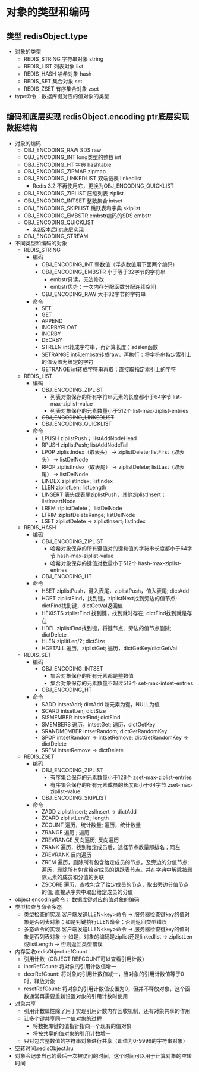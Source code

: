 # 对象的类型和编码

## 类型 redisObject.type

- 对象的类型
  - REDIS_STRING 字符串对象 string
  - REDIS_LIST 列表对象 list
  - REDIS_HASH 哈希对象 hash
  - REDIS_SET 集合对象 set
  - REDIS_ZSET 有序集合对象 zset
- type命令：数据库键对应的值对象的类型

## 编码和底层实现 redisObject.encoding ptr底层实现数据结构

- 对象的编码
  - OBJ_ENCODING_RAW SDS    raw
  - OBJ_ENCODING_INT long类型的整数  int
  - OBJ_ENCODING_HT 字典    hashtable
  - OBJ_ENCODING_ZIPMAP zipmap
  - OBJ_ENCODING_LINKEDLIST 双端链表    linkedlist 
    - Redis 3.2 不再使用它，更换为OBJ_ENCODING_QUICKLIST
  - OBJ_ENCODING_ZIPLIST 压缩列表   ziplist
  - OBJ_ENCODING_INTSET 整数集合    intset
  - OBJ_ENCODING_SKIPLIST 跳跃表和字典  skiplist
  - OBJ_ENCODING_EMBSTR embstr编码的SDS  embstr
  - OBJ_ENCODING_QUICKLIST
    - 3.2版本后list底层实现
  - OBJ_ENCODING_STREAM
- 不同类型和编码的对象
  - REDIS_STRING
    - 编码
      - OBJ_ENCODING_INT 整数值（浮点数值用下面两个编码）
      - OBJ_ENCODING_EMBSTR 小于等于32字节的字符串
        - embstr只读，无法修改
        - embstr优势：一次内存分配函数分配连续空间
      - OBJ_ENCODING_RAW 大于32字节的字符串
    - 命令
      - SET
      - GET
      - APPEND
      - INCRBYFLOAT
      - INCRBY
      - DECRBY
      - STRLEN int转成字符串，再计算长度；sdslen函数
      - SETRANGE int和embstr转成raw，再执行；将字符串特定索引上的值设置为给定的字符
      - GETRANGE int转成字符串再取；直接取指定索引上的字符
  - REDIS_LIST
    - 编码
      - OBJ_ENCODING_ZIPLIST
        - 列表对象保存的所有字符串元素的长度都小于64字节 list-max-ziplist-value
        - 列表对象保存的元素数量小于512个 list-max-ziplist-entries
      - ~~OBJ_ENCODING_LINKEDLIST~~
      - OBJ_ENCODING_QUICKLIST
    - 命令
      - LPUSH ziplistPush； listAddNodeHead
      - RPUSH ziplistPush; listAddNodeTail
      - LPOP ziplistIndex（取表头） -> ziplistDelete; listFirst（取表头） -> listDelNode
      - RPOP ziplistIndex（取表尾） -> ziplistDelete; listLast（取表尾） -> listDelNode
      - LINDEX ziplistIndex; listIndex
      - LLEN ziplistLen; listLength
      - LINSERT 表头或表尾ziplistPush，其他ziplistInsert；listInsertNode
      - LREM ziplistDelete； listDelNode
      - LTRIM ziplistDeleteRange; listDelNode
      - LSET ziplistDelete -> ziplistInsert; listIndex
  - REDIS_HASH
    - 编码
      - OBJ_ENCODING_ZIPLIST
        - 哈希对象保存的所有键值对的键和值的字符串长度都小于64字节 hash-max-ziplist-value
        - 哈希对象保存的键值对数量小于512个 hash-max-ziplist-entries
      - OBJ_ENCODING_HT
    - 命令
      - HSET  ziplistPush，键入表尾，ziplistPush，值入表尾; dictAdd
      - HGET ziplistFind，找到键，ziplistNext找到旁边的值节点; dictFind找到键，dictGetVal返回值
      - HEXISTS ziplistFind 找到键，找到就时存在; dictFind找到就是存在
      - HDEL ziplistFind找到键，将键节点、旁边的值节点删除; dictDelete
      - HLEN ziplitLen/2; dictSize
      - HGETALL 遍历，ziplistGet; 遍历，dictGetKey/dictGetVal
  - REDIS_SET
    - 编码
      - OBJ_ENCODING_INTSET
        - 集合对象保存的所有元素都是整数值
        - 集合对象保存的元素数量不超过512个 set-max-intset-entries
      - OBJ_ENCODING_HT
    - 命令
      - SADD intsetAdd; dictAdd 新元素为键，NULL为值
      - SCARD intsetLen; dictSize
      - SISMEMBER intsetFind; dictFind
      - SMEMBERS 遍历，intsetGet; 遍历，dictGetKey
      - SRANDMEMBER intsetRandom; dictGetRandomKey
      - SPOP intsetRandom -> intsetRemove; dictGetRandomKey -> dictDelete
      - SREM intsetRemove -> dictDelete
  - REDIS_ZSET
    - 编码
      - OBJ_ENCODING_ZIPLIST
        - 有序集合保存的元素数量小于128个 zset-max-ziplist-entries
        - 有序集合保存的所有元素成员的长度都小于64字节   zset-max-ziplist-value
      - OBJ_ENCODING_SKIPLIST
    - 命令
      - ZADD ziplistInsert; zslInsert -> dictAdd
      - ZCARD ziplistLen/2 ; length
      - ZCOUNT 遍历，统计数量; 遍历，统计数量
      - ZRANGE 遍历 ; 遍历
      - ZREVRANGE 反向遍历; 反向遍历
      - ZRANK 遍历，找到给定成员后，途径节点数量即排名；同左
      - ZREVRANK 反向遍历
      - ZREM 遍历，删除所有包含给定成员的节点，及旁边的分值节点; 
        遍历，删除所有包含给定成员的跳跃表节点。并在字典中解除被删除元素的成员和分值的关联
      - ZSCORE 遍历，查找包含了给定成员的节点，取出旁边分值节点的值; 直接从字典中取出给定成员的分值
- object encoding命令： 数据库键对应的值对象的编码
- 类型检查与命令多态
  - 类型检查的实现
    客户端发送LLEN\<key>命令 -> 服务器检查键key的值对象是否列表对象；如是对键执行LLEN命令；否则返回类型错误
  - 多态命令的实现
    客户端发送LLEN\<key>命令 -> 服务器检查键key的值对象是否列表对象
        -> 如是，对象的编码是ziplist还是linkedlist -> ziplistLen或listLength
        -> 否则返回类型错误
- 内存回收redisObject.refCount
  - 引用计数（OBJECT REFCOUNT可以查看引用计数）
  - incrRefCount: 将对象的引用计数值增一
  - decrRefCount: 将对象的引用计数值减一，当对象的引用计数值等于0时，释放对象
  - resetRefCount: 将对象的引用计数值设置为0，但并不释放对象，这个函数通常再需要重新设置对象的引用计数时使用
- 对象共享
  - 引用计数属性除了用于实现引用计数内存回收机制，还有对象共享的作用
  - 让多个键共享同一个值对象的过程
    - 将数据库键的值指针指向一个现有的值对象
    - 将被共享的值对象的引用计数增一
  - 只对包含整数值的字符串对象进行共享（即值为0-9999的字符串对象）
- 空转时间:redisObject.lru
- 对象会记录自己的最后一次被访问的时间，这个时间可以用于计算对象的空转时间